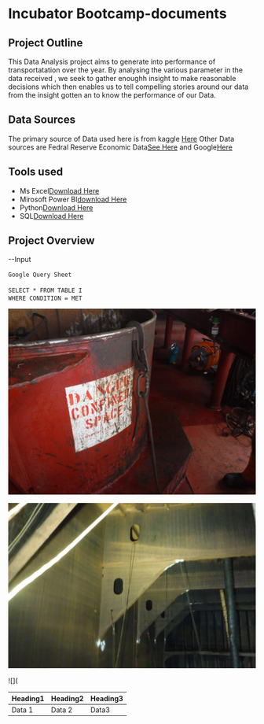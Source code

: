 # Incubator Bootcamp-documents
## Project Outline
This Data Analysis project aims to generate into performance of transportatation over the year. By analysing the various parameter in the data received , we seek to gather enoughh insight to make reasonable decisions which then enables us to tell compelling stories around our data from the insight gotten an to know the performance of our Data.

## Data Sources
The primary source of Data used here is from kaggle [Here](www.Kaggle.com) Other Data sources are Fedral Reserve Economic Data[See Here](Fred.st.louisfed.org) and Google[Here](https://myaccount.google.com/data-and-privacy)

## Tools used
- Ms Excel[Download Here](https://www.microsoft.com/en-us/microsoft-365/excel)
- Mirosoft Power BI[download Here](https://www.microsoft.com/en-us/download/details.aspx?id=58494)
- Python[Download Here](https://www.python.org/downloads/)
- SQL[Download Here](https://microsoft.com/en-us/sql-server/sql-server-downloads)

 ## Project Overview
 
 --Input
``` INPUT
Google Query Sheet

SELECT * FROM TABLE I
WHERE CONDITION = MET

```


![](DSCF0236.JPG)

![](DSCF0695.JPG)

![](




|Heading1| Heading2 |Heading3|
|--------|----------|--------|                 
|Data 1|Data 2|Data3|
